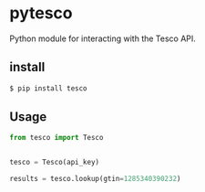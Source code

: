 # pytesco

Python module for interacting with the Tesco API.

## install

```sh
$ pip install tesco
```

## Usage

```python
from tesco import Tesco


tesco = Tesco(api_key)

results = tesco.lookup(gtin=1285340390232)
```
